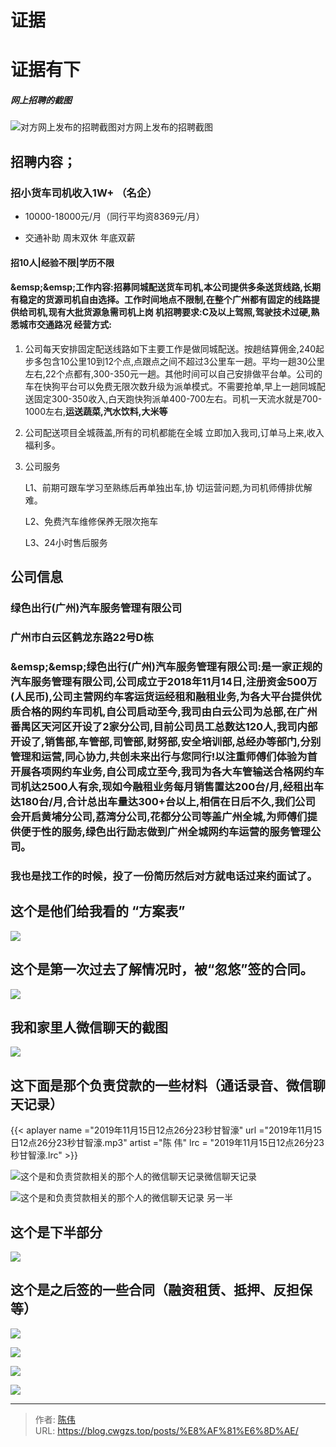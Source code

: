 # 证据


# 证据有下

##### 网上招聘的截图

![对方网上发布的招聘截图](网上发布招聘证明.png)对方网上发布的招聘截图

## 招聘内容；

### 招小货车司机收入1W&#43; （名企）

- 10000-18000元/月（同行平均资8369元/月）

- 交通补助  周末双休  年底双薪

#### 招10人|经验不限|学历不限

#### &amp;emsp;&amp;emsp;工作内容:招募同城配送货车司机,本公司提供多条送货线路,长期有稳定的货源司机自由选择。工作时间地点不限制,在整个广州都有固定的线路提供给司机,现有大批货源急需司机上岗 机招聘要求:C及以上驾照,驾驶技术过硬,熟悉城市交通路况 经营方式:

1. 公司每天安排固定配送线路如下主要工作是做同城配送。按趟结算佣金,240起步多包含10公里10到12个点,点跟点之间不超过3公里车一趟。平均一趟30公里左右,22个点都有,300-350元一趟。其他时间可以自己安排做平台单。公司的车在快狗平台可以免费无限次数升级为派单模式。不需要抢单,早上一趟同城配送固定300-350收入,白天跑快狗派单400-700左右。司机一天流水就是700-1000左右,**运送蔬菜,汽水饮料,大米等**

2. 公司配送项目全城薇盖,所有的司机都能在全城 立即加入我司,订单马上来,收入福利多。

3. 公司服务
   
    L1、前期可跟车学习至熟练后再单独出车,协 切运营问题,为司机师傅排优解难。
   
    L2、免费汽车维修保养无限次拖车 
   
    L3、24小时售后服务

## 公司信息

### 绿色出行(广州)汽车服务管理有限公司

### 广州市白云区鹤龙东路22号D栋

### &amp;emsp;&amp;emsp;绿色出行(广州)汽车服务管理有限公司:是一家正规的汽车服务管理有限公司,公司成立于2018年11月14日,注册资金500万(人民币),公司主营网约车客运货运经租和融租业务,为各大平台提供优质合格的网约车司机,自公司启动至今,我司由白云公司为总部,在广州番禺区天河区开设了2家分公司,目前公司员工总数达120人,我司内部开设了,销售部,车管部,司管部,财努部,安全培训部,总经办等部门,分别管理和运营,同心协力,共创未来出行与您同行!以注重师傅们体验为首开展各项网约车业务,自公司成立至今,我司为各大车管输送合格网约车司机达2500人有余,现如今融租业务每月销售置达200台/月,经租出车达180台/月,合计总出车量达300&#43;台以上,相信在日后不久,我们公司会开启黄埔分公司,荔湾分公司,花都分公司等盖广州全城,为师傅们提供便于性的服务,绿色出行励志做到广州全城网约车运营的服务管理公司。

### 我也是找工作的时候，投了一份简历然后对方就电话过来约面试了。

## 这个是他们给我看的 “方案表”

![](方案表.jpg)

## 这个是第一次过去了解情况时，被“忽悠”签的合同。

![](融资申请表.png)

## 我和家里人微信聊天的截图

![](签贷款申请表.png)

## 这下面是那个负责贷款的一些材料（通话录音、微信聊天记录）

{{&lt; aplayer name =&#34;2019年11月15日12点26分23秒甘智濠&#34; url =&#34;2019年11月15日12点26分23秒甘智濠.mp3&#34; artist =&#34;陈 伟&#34; lrc = &#34;2019年11月15日12点26分23秒甘智濠.lrc&#34; &gt;}}

![这个是和负责贷款相关的那个人的微信聊天记录](甘智濠微信聊天截图上.png)微信聊天记录

![这个是和负责贷款相关的那个人的微信聊天记录 另一半](甘智濠微信聊天截图下.png)

## 这个是下半部分

![](接待微信聊天截图下.png)

## 这个是之后签的一些合同（融资租赁、抵押、反担保等）

![](车辆融资租赁合同.jpg)

![](车辆抵押合同.png)

![](反担保合同1.png)

![](反担保合同2.png)


---

> 作者: [陈伟](https://blog.cwgzs.top)  
> URL: https://blog.cwgzs.top/posts/%E8%AF%81%E6%8D%AE/  

